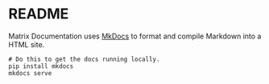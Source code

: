 # README

Matrix Documentation uses [MkDocs](http://www.mkdocs.org/) to format and compile Markdown into a HTML site.

```
# Do this to get the docs running locally.
pip install mkdocs
mkdocs serve
```
